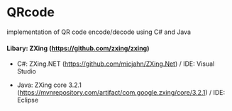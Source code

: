 # QRcode

implementation of QR code encode/decode using C# and Java

#### Libary: ZXing (https://github.com/zxing/zxing)
- C#: ZXing.NET (https://github.com/micjahn/ZXing.Net) / IDE: Visual Studio

- Java: ZXing core 3.2.1 (https://mvnrepository.com/artifact/com.google.zxing/core/3.2.1) / IDE: Eclipse
